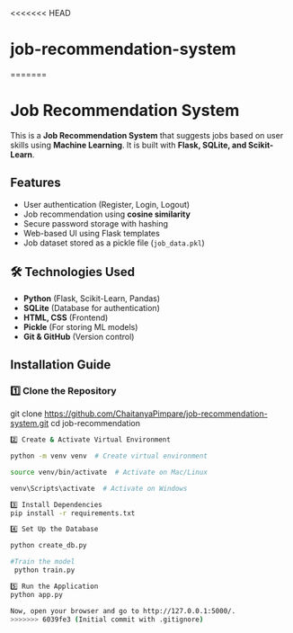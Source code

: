 <<<<<<< HEAD
# job-recommendation-system
=======
# Job Recommendation System

This is a **Job Recommendation System** that suggests jobs based on user skills using **Machine Learning**. It is built with **Flask, SQLite, and Scikit-Learn**.

##  Features
- User authentication (Register, Login, Logout)
- Job recommendation using **cosine similarity**
- Secure password storage with hashing
- Web-based UI using Flask templates
- Job dataset stored as a pickle file (`job_data.pkl`)

## 🛠 Technologies Used
- **Python** (Flask, Scikit-Learn, Pandas)
- **SQLite** (Database for authentication)
- **HTML, CSS** (Frontend)
- **Pickle** (For storing ML models)
- **Git & GitHub** (Version control)

##  Installation Guide

### 1️⃣ Clone the Repository

git clone https://github.com/ChaitanyaPimpare/job-recommendation-system.git
cd job-recommendation
```sh
2️⃣ Create & Activate Virtual Environment

python -m venv venv  # Create virtual environment

source venv/bin/activate  # Activate on Mac/Linux

venv\Scripts\activate  # Activate on Windows

3️⃣ Install Dependencies
pip install -r requirements.txt

4️⃣ Set Up the Database

python create_db.py

#Train the model
 python train.py

5️⃣ Run the Application
python app.py

Now, open your browser and go to http://127.0.0.1:5000/.
>>>>>>> 6039fe3 (Initial commit with .gitignore)
